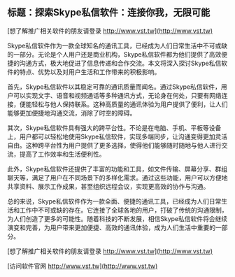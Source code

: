## **标题：探索Skype私信软件：连接你我，无限可能**

[想了解推广相关软件的朋友请登录 http://www.vst.tw](http://www.vst.tw)

Skype私信软件作为一款全球知名的通讯工具，已经成为人们日常生活中不可或缺的一部分。无论是个人用户还是商业机构，Skype私信软件都为他们提供了高效便捷的沟通方式，极大地促进了信息传递和合作交流。本文将深入探讨Skype私信软件的特点、优势以及对用户生活和工作带来的积极影响。

首先，Skype私信软件以其稳定可靠的通讯质量而闻名。通过Skype私信软件，用户可以实现文字、语音和视频通话等多种通讯方式，无论身在何处，只要有网络连接，便能轻松与他人保持联系。这种高质量的通讯体验为用户提供了便利，让人们能够更加便捷地沟通交流，消除了时空的障碍。

其次，Skype私信软件具有强大的跨平台性。不论是在电脑、手机、平板等设备上，用户都可以轻松地使用Skype私信软件，实现多端同步，让沟通变得更加灵活自由。这种跨平台性为用户提供了更多选择，使得他们能够随时随地与他人进行交流，提高了工作效率和生活便利性。

此外，Skype私信软件还提供了丰富的功能和工具，如文件传输、屏幕分享、群组聊天等，满足了用户在不同场景下的多样化需求。通过这些功能，用户可以方便地共享资料、展示工作成果，甚至组织远程会议，实现更高效的协作与沟通。

总的来说，Skype私信软件作为一款全面、便捷的通讯工具，已经成为人们日常生活和工作中不可或缺的存在。它连接了全球各地的用户，打破了传统的沟通限制，为人们创造了更多的可能性。随着科技的不断发展，相信Skype私信软件将会继续演变和完善，为用户带来更加便捷、高效的通讯体验，成为人们生活中重要的一部分。

[想了解推广相关软件的朋友请登录 http://www.vst.tw](http://www.vst.tw)


[访问软件官网 http://www.vst.tw](http://www.vst.tw)

